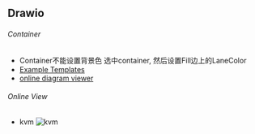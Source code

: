 ## Drawio

###### Container
- Container不能设置背景色
选中container, 然后设置Fill边上的LaneColor
- [Example Templates](https://www.drawio.com/example-diagrams)
- [online diagram viewer](https://www.drawio.com/blog/online-diagram-viewer)
###### Online View
- kvm ![kvm](https://de.vicp.net:38443/?lightbox=1#Uhttps://de.vicp.net:58443/ShaoOrg/bulletin/-/raw/main/docs/tips/drawio/bash-lib-map.drawio#%7B"pageId"%3A"voiO_nHvWwAP3yEgLVmu"%7D)
